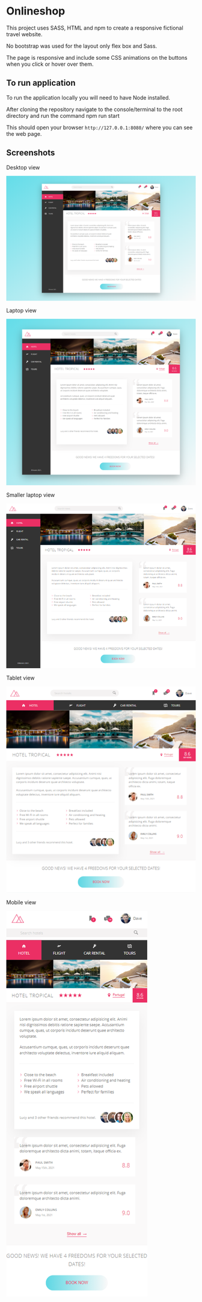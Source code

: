 # Onlineshop

This project uses SASS, HTML and npm to create a responsive fictional travel website.

No bootstrap was used for the layout only flex box and Sass.

The page is responsive and include some CSS animations on the buttons when you click or hover over them.


## To run application
To run the application locally you will need to have Node installed.

After cloning the repository navigate to the console/terminal to the root directory and run the command npm run start

This should open your browser `http://127.0.0.1:8080/` where you can see the web page.

## Screenshots

Desktop view

<img src="img/desktop.png">

Laptop view

<img src="img/laptop.png">

Smaller laptop view

<img src="img/smallerlaptop.png">

Tablet view

<img src="img/tablet.png">

Mobile view

<img src="img/mobile.png">

